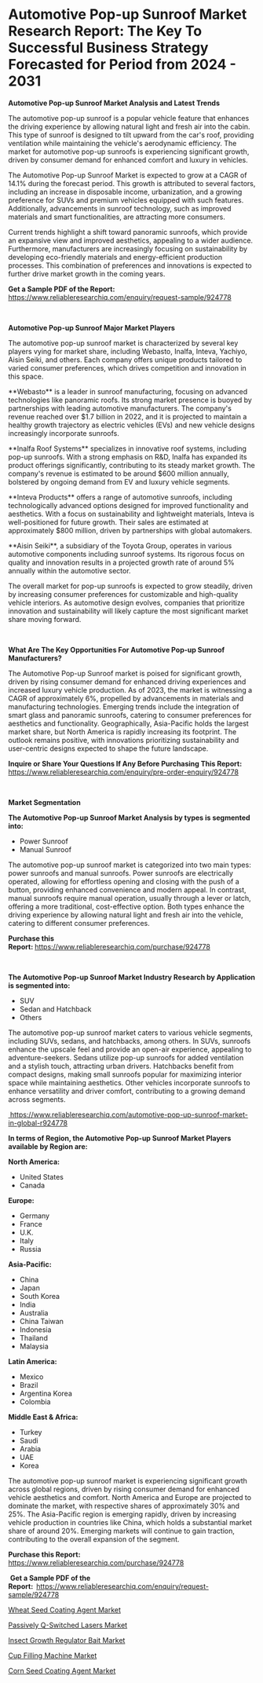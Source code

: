<p><h1>Automotive Pop-up Sunroof Market Research Report: The Key To Successful Business Strategy Forecasted for Period from 2024 - 2031</h1></p><p><strong>Automotive Pop-up Sunroof Market Analysis and Latest Trends</strong></p>
<p><p>The automotive pop-up sunroof is a popular vehicle feature that enhances the driving experience by allowing natural light and fresh air into the cabin. This type of sunroof is designed to tilt upward from the car's roof, providing ventilation while maintaining the vehicle's aerodynamic efficiency. The market for automotive pop-up sunroofs is experiencing significant growth, driven by consumer demand for enhanced comfort and luxury in vehicles.</p><p>The Automotive Pop-up Sunroof Market is expected to grow at a CAGR of 14.1% during the forecast period. This growth is attributed to several factors, including an increase in disposable income, urbanization, and a growing preference for SUVs and premium vehicles equipped with such features. Additionally, advancements in sunroof technology, such as improved materials and smart functionalities, are attracting more consumers. </p><p>Current trends highlight a shift toward panoramic sunroofs, which provide an expansive view and improved aesthetics, appealing to a wider audience. Furthermore, manufacturers are increasingly focusing on sustainability by developing eco-friendly materials and energy-efficient production processes. This combination of preferences and innovations is expected to further drive market growth in the coming years.</p></p>
<p><strong>Get a Sample PDF of the Report:&nbsp;</strong> <a href="https://www.reliableresearchiq.com/enquiry/request-sample/924778?utm_campaign=1124&utm_medium=2&utm_source=Github&utm_content=ia&utm_term=01102024&utm_id=automotive-pop-up-sunroof">https://www.reliableresearchiq.com/enquiry/request-sample/924778</a></p>
<p>&nbsp;</p>
<p><strong>Automotive Pop-up Sunroof Major Market Players</strong></p>
<p><p>The automotive pop-up sunroof market is characterized by several key players vying for market share, including Webasto, Inalfa, Inteva, Yachiyo, Aisin Seiki, and others. Each company offers unique products tailored to varied consumer preferences, which drives competition and innovation in this space.</p><p>**Webasto** is a leader in sunroof manufacturing, focusing on advanced technologies like panoramic roofs. Its strong market presence is buoyed by partnerships with leading automotive manufacturers. The company's revenue reached over $1.7 billion in 2022, and it is projected to maintain a healthy growth trajectory as electric vehicles (EVs) and new vehicle designs increasingly incorporate sunroofs.</p><p>**Inalfa Roof Systems** specializes in innovative roof systems, including pop-up sunroofs. With a strong emphasis on R&D, Inalfa has expanded its product offerings significantly, contributing to its steady market growth. The company's revenue is estimated to be around $600 million annually, bolstered by ongoing demand from EV and luxury vehicle segments.</p><p>**Inteva Products** offers a range of automotive sunroofs, including technologically advanced options designed for improved functionality and aesthetics. With a focus on sustainability and lightweight materials, Inteva is well-positioned for future growth. Their sales are estimated at approximately $800 million, driven by partnerships with global automakers.</p><p>**Aisin Seiki**, a subsidiary of the Toyota Group, operates in various automotive components including sunroof systems. Its rigorous focus on quality and innovation results in a projected growth rate of around 5% annually within the automotive sector.</p><p>The overall market for pop-up sunroofs is expected to grow steadily, driven by increasing consumer preferences for customizable and high-quality vehicle interiors. As automotive design evolves, companies that prioritize innovation and sustainability will likely capture the most significant market share moving forward.</p></p>
<p>&nbsp;</p>
<p><strong>What Are The Key Opportunities For Automotive Pop-up Sunroof Manufacturers?</strong></p>
<p><p>The Automotive Pop-up Sunroof market is poised for significant growth, driven by rising consumer demand for enhanced driving experiences and increased luxury vehicle production. As of 2023, the market is witnessing a CAGR of approximately 6%, propelled by advancements in materials and manufacturing technologies. Emerging trends include the integration of smart glass and panoramic sunroofs, catering to consumer preferences for aesthetics and functionality. Geographically, Asia-Pacific holds the largest market share, but North America is rapidly increasing its footprint. The outlook remains positive, with innovations prioritizing sustainability and user-centric designs expected to shape the future landscape.</p></p>
<p><strong>Inquire or Share Your Questions If Any Before Purchasing This Report:</strong> <a href="https://www.reliableresearchiq.com/enquiry/pre-order-enquiry/924778?utm_campaign=1124&utm_medium=2&utm_source=Github&utm_content=ia&utm_term=01102024&utm_id=automotive-pop-up-sunroof">https://www.reliableresearchiq.com/enquiry/pre-order-enquiry/924778</a></p>
<p>&nbsp;</p>
<p><strong>Market Segmentation</strong></p>
<p><strong>The Automotive Pop-up Sunroof Market Analysis by types is segmented into:</strong></p>
<p><ul><li>Power Sunroof</li><li>Manual Sunroof</li></ul></p>
<p><p>The automotive pop-up sunroof market is categorized into two main types: power sunroofs and manual sunroofs. Power sunroofs are electrically operated, allowing for effortless opening and closing with the push of a button, providing enhanced convenience and modern appeal. In contrast, manual sunroofs require manual operation, usually through a lever or latch, offering a more traditional, cost-effective option. Both types enhance the driving experience by allowing natural light and fresh air into the vehicle, catering to different consumer preferences.</p></p>
<p><strong>Purchase this Report:&nbsp;</strong><a href="https://www.reliableresearchiq.com/purchase/924778?utm_campaign=1124&utm_medium=2&utm_source=Github&utm_content=ia&utm_term=01102024&utm_id=automotive-pop-up-sunroof">https://www.reliableresearchiq.com/purchase/924778</a></p>
<p>&nbsp;</p>
<p><strong>The Automotive Pop-up Sunroof Market Industry Research by Application is segmented into:</strong></p>
<p><ul><li>SUV</li><li>Sedan and Hatchback</li><li>Others</li></ul></p>
<p><p>The automotive pop-up sunroof market caters to various vehicle segments, including SUVs, sedans, and hatchbacks, among others. In SUVs, sunroofs enhance the upscale feel and provide an open-air experience, appealing to adventure-seekers. Sedans utilize pop-up sunroofs for added ventilation and a stylish touch, attracting urban drivers. Hatchbacks benefit from compact designs, making small sunroofs popular for maximizing interior space while maintaining aesthetics. Other vehicles incorporate sunroofs to enhance versatility and driver comfort, contributing to a growing demand across segments.</p></p>
<p><a href="https://www.reliableresearchiq.com/automotive-pop-up-sunroof-market-in-global-r924778?utm_campaign=1124&utm_medium=2&utm_source=Github&utm_content=ia&utm_term=01102024&utm_id=automotive-pop-up-sunroof">&nbsp;https://www.reliableresearchiq.com/automotive-pop-up-sunroof-market-in-global-r924778</a></p>
<p><strong>In terms of Region, the Automotive Pop-up Sunroof Market Players available by Region are:</strong></p>
<p>
    <p> <strong> North America: </strong>
        <ul>
            <li>United States</li>
            <li>Canada</li>
        </ul>
        </p> 
    <p> <strong> Europe: </strong>
        <ul>
            <li>Germany</li>
            <li>France</li>
            <li>U.K.</li>
            <li>Italy</li>
            <li>Russia</li>
        </ul>
        </p> 
    <p> <strong> Asia-Pacific: </strong>
        <ul>
            <li>China</li>
            <li>Japan</li>
            <li>South Korea</li>
            <li>India</li>
            <li>Australia</li>
            <li>China Taiwan</li>
            <li>Indonesia</li>
            <li>Thailand</li>
            <li>Malaysia</li>
        </ul>
        </p> 
    <p> <strong> Latin America: </strong>
        <ul>
            <li>Mexico</li>
            <li>Brazil</li>
            <li>Argentina Korea</li>
            <li>Colombia</li>
        </ul>
        </p> 
    <p> <strong> Middle East & Africa: </strong>
        <ul>
            <li>Turkey</li>
            <li>Saudi</li>
            <li>Arabia</li>
            <li>UAE</li>
            <li>Korea</li>
        </ul>
    </p>
    </p>
<p><p>The automotive pop-up sunroof market is experiencing significant growth across global regions, driven by rising consumer demand for enhanced vehicle aesthetics and comfort. North America and Europe are projected to dominate the market, with respective shares of approximately 30% and 25%. The Asia-Pacific region is emerging rapidly, driven by increasing vehicle production in countries like China, which holds a substantial market share of around 20%. Emerging markets will continue to gain traction, contributing to the overall expansion of the segment.</p></p>
<p><strong>Purchase this Report: </strong><a href="https://www.reliableresearchiq.com/purchase/924778?utm_campaign=1124&utm_medium=2&utm_source=Github&utm_content=ia&utm_term=01102024&utm_id=automotive-pop-up-sunroof">https://www.reliableresearchiq.com/purchase/924778</a></p>
<p>&nbsp;<strong>Get a Sample PDF of the Report:&nbsp;&nbsp;</strong><a href="https://www.reliableresearchiq.com/enquiry/request-sample/924778?utm_campaign=1124&utm_medium=2&utm_source=Github&utm_content=ia&utm_term=01102024&utm_id=automotive-pop-up-sunroof">https://www.reliableresearchiq.com/enquiry/request-sample/924778</a></p>
<p><strong></strong></p>
<p><p><a href="https://github.com/MegiMusaj575/Market-Research-Report-List-1/blob/main/wheat-seed-coating-agent-market.md?utm_campaign=1124&utm_medium=2&utm_source=Github&utm_content=ia&utm_term=01102024&utm_id=automotive-pop-up-sunroof">Wheat Seed Coating Agent Market</a></p><p><a href="https://issuu.com/reportprime-2/docs/passively-q-switched-lasers-market-_8ab104d83c6bf8?utm_campaign=1124&utm_medium=2&utm_source=Github&utm_content=ia&utm_term=01102024&utm_id=automotive-pop-up-sunroof">Passively Q-Switched Lasers Market</a></p><p><a href="https://issuu.com/reportprime-2/docs/insect-growth-regulator-bait-market_bc4d4c616c22e4?utm_campaign=1124&utm_medium=2&utm_source=Github&utm_content=ia&utm_term=01102024&utm_id=automotive-pop-up-sunroof">Insect Growth Regulator Bait Market</a></p><p><a href="https://www.linkedin.com/pulse/insights-cup-filling-machine-market-share-competitive-landscape-wrp7f?utm_campaign=1124&utm_medium=2&utm_source=Github&utm_content=ia&utm_term=01102024&utm_id=automotive-pop-up-sunroof">Cup Filling Machine Market</a></p><p><a href="https://github.com/wwwkeltoum/Market-Research-Report-List-5/blob/main/corn-seed-coating-agent-market.md?utm_campaign=1124&utm_medium=2&utm_source=Github&utm_content=ia&utm_term=01102024&utm_id=automotive-pop-up-sunroof">Corn Seed Coating Agent Market</a></p></p>
